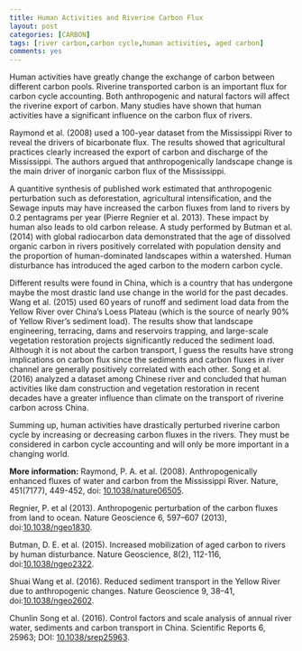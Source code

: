 ```yaml
---
title: Human Activities and Riverine Carbon Flux
layout: post
categories: [CARBON]
tags: [river carbon,carbon cycle,human activities, aged carbon]
comments: yes
---
```


Human activities have greatly change the exchange of carbon between different carbon pools. Riverine transported carbon is an important flux for carbon cycle accounting. Both anthropogenic and natural factors will affect the riverine export of carbon. Many studies have shown that human activities have a significant influence on the carbon flux of rivers.

Raymond et al. (2008) used a 100-year dataset from the Mississippi River to reveal the drivers of bicarbonate flux. The results showed that agricultural practices clearly increased the export of carbon and discharge of the Mississippi. The authors argued that anthropogenically landscape change is the main driver of inorganic carbon flux of the Mississippi.

A quantitive synthesis of published work estimated that anthropogenic perturbation such as deforestation, agricultural intensification, and the Sewage inputs may have increased the carbon fluxes from land to rivers by 0.2 pentagrams per year (Pierre Regnier et al. 2013). These impact by human also leads to old carbon release. A study performed by Butman et al. (2014) with global radiocarbon data demonstrated that the age of dissolved organic carbon in rivers positively correlated with population density and the proportion of human-dominated landscapes within a watershed. Human disturbance has introduced the aged carbon to the modern carbon cycle.

Different results were found in China, which is a country that has undergone maybe the most drastic land use change in the world for the past decades. Wang et al. (2015) used 60 years of runoff and sediment load data from the Yellow River over China’s Loess Plateau (which is the source of nearly 90% of Yellow River’s sediment load). The results show that landscape engineering, terracing, dams and reservoirs trapping, and large-scale vegetation restoration projects significantly reduced the sediment load. Although it is not about the carbon transport, I guess the results have strong implications on carbon flux since the sediments and carbon fluxes in river channel are generally positively correlated with each other. Song et al. (2016) analyzed a dataset among Chinese river and concluded that human activities like dam construction and vegetation restoration in recent decades have a greater influence than climate on the transport of riverine carbon across China. 

Summing up, human activities have drastically perturbed riverine carbon cycle by increasing or decreasing carbon fluxes in the rivers. They must be considered in carbon cycle accounting and will only be more important in a changing world.

**More information:** Raymond, P. A. et al. (2008). Anthropogenically enhanced fluxes of water and carbon from the Mississippi River. Nature, 451(7177), 449-452, doi: [10.1038/nature06505](http://www.nature.com/nature/journal/v451/n7177/full/nature06505.html).

Regnier, P. et al (2013). Anthropogenic perturbation of the carbon fluxes from land to ocean. Nature Geoscience 6, 597–607 (2013), doi:[10.1038/ngeo1830](http://www.nature.com/ngeo/journal/v6/n8/full/ngeo1830.html).

Butman, D. E. et al. (2015). Increased mobilization of aged carbon to rivers by human disturbance. Nature Geoscience, 8(2), 112-116, doi:[10.1038/ngeo2322](http://www.nature.com/ngeo/journal/v8/n2/abs/ngeo2322.html).

Shuai Wang et al. (2016). Reduced sediment transport in the Yellow River due to anthropogenic changes. Nature Geoscience 9, 38–41, doi:[10.1038/ngeo2602](http://www.nature.com/ngeo/journal/v9/n1/full/ngeo2602.html).

Chunlin Song et al. (2016). Control factors and scale analysis of annual river water, sediments and carbon transport in China. Scientific Reports 6, 25963; DOI: [10.1038/srep25963](http://www.nature.com/articles/srep25963).

